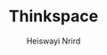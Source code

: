 ---
title: "Thinkspace"
github: https://github.com/heiswayi/thinkspace
demo: https://heiswayi.github.io/thinkspace/
author: Heiswayi Nrird
ssg:
  - Jekyll
cms:
  - No Cms
---